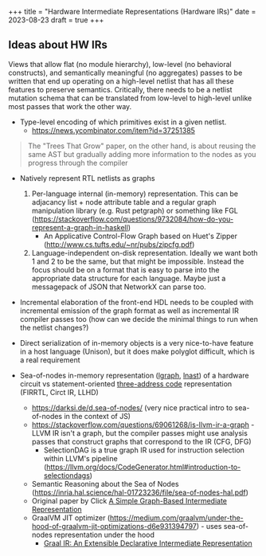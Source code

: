 +++
title = "Hardware Intermediate Representations (Hardware IRs)"
date = 2023-08-23
draft = true
+++

## Ideas about HW IRs

Views that allow flat (no module hierarchy), low-level (no behavioral constructs), and semantically meaningful (no aggregates) passes to be written that end up operating on a high-level netlist that has all these features to preserve semantics. Critically, there needs to be a netlist mutation schema that can be translated from low-level to high-level unlike most passes that work the other way.

- Type-level encoding of which primitives exist in a given netlist.
    - https://news.ycombinator.com/item?id=37251385

> The "Trees That Grow" paper, on the other hand, is about reusing the same AST but gradually adding more information to the nodes as you progress through the compiler

- Natively represent RTL netlists as graphs
    1. Per-language internal (in-memory) representation. This can be adjacancy list + node attribute table and a regular graph manipulation library (e.g. Rust petgraph) or something like FGL (https://stackoverflow.com/questions/9732084/how-do-you-represent-a-graph-in-haskell)
        - An Applicative Control-Flow Graph based on Huet's Zipper (http://www.cs.tufts.edu/~nr/pubs/zipcfg.pdf)
    2. Language-independent on-disk representation. Ideally we want both 1 and 2 to be the same, but that might be impossible. Instead the focus should be on a format that is easy to parse into the appropriate data structure for each language. Maybe just a messagepack of JSON that NetworkX can parse too.

- Incremental elaboration of the front-end HDL needs to be coupled with incremental emission of the graph format as well as incremental IR compiler passes too (how can we decide the minimal things to run when the netlist changes?)
- Direct serialization of in-memory objects is a very nice-to-have feature in a host language (Unison), but it does make polyglot difficult, which is a real requirement

- Sea-of-nodes in-memory representation ([lgraph](https://woset-workshop.github.io/PDFs/2019/a7.pdf), [lnast](http://masc.soe.ucsc.edu/docs/woset19b.pdf)) of a hardware circuit vs statement-oriented [three-address code](https://en.wikipedia.org/wiki/Three-address_code) representation (FIRRTL, Circt IR, LLHD)
    - https://darksi.de/d.sea-of-nodes/ (very nice practical intro to sea-of-nodes in the context of JS)
    - https://stackoverflow.com/questions/69061268/is-llvm-ir-a-graph - LLVM IR isn't a graph, but the compiler passes might use analysis passes that construct graphs that correspond to the IR (CFG, DFG)
        - SelectionDAG is a true graph IR used for instruction selection within LLVM's pipeline (https://llvm.org/docs/CodeGenerator.html#introduction-to-selectiondags)
    - Semantic Reasoning about the Sea of Nodes (https://inria.hal.science/hal-01723236/file/sea-of-nodes-hal.pdf)
    - Original paper by Click [A Simple Graph-Based Intermediate Representation](https://www.oracle.com/technetwork/java/javase/tech/c2-ir95-150110.pdf)
    - GraalVM JIT optimizer (https://medium.com/graalvm/under-the-hood-of-graalvm-jit-optimizations-d6e931394797) - uses sea-of-nodes representation under the hood
        - [Graal IR: An Extensible Declarative Intermediate Representation](https://citeseerx.ist.psu.edu/viewdoc/download?doi=10.1.1.726.5496&rep=rep1&type=pdf)
